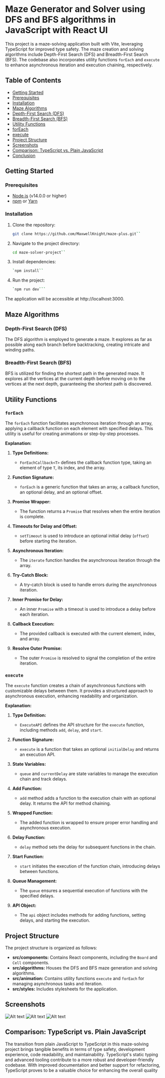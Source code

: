 # Maze Generator and Solver using DFS and BFS algorithms in JavaScript with React UI

This project is a maze-solving application built with Vite, leveraging TypeScript for improved type safety. The maze creation and solving algorithms include Depth-First Search (DFS) and Breadth-First Search (BFS). The codebase also incorporates utility functions `forEach` and `execute` to enhance asynchronous iteration and execution chaining, respectively.

## Table of Contents

- [Getting Started](#getting-started)
- [Prerequisites](#prerequisites)
- [Installation](#installation)
- [Maze Algorithms](#maze-algorithms)
- [Depth-First Search (DFS)](#depth-first-search-dfs)
- [Breadth-First Search (BFS)](#breadth-first-search-bfs)
- [Utility Functions](#utility-functions)
- [forEach](#foreach)
- [execute](#execute)
- [Project Structure](#project-structure)
- [Screenshots](#screenshots)
- [Comparison: TypeScript vs. Plain JavaScript](#comparison-typescript-vs-plain-javascript)
- [Conclusion](#conclusion)

## Getting Started

### Prerequisites

- [Node.js](https://nodejs.org/) (v14.0.0 or higher)
- [npm](https://www.npmjs.com/) or [Yarn](https://yarnpkg.com/)

### Installation

1. Clone the repository:

   ```bash
   git clone https://github.com/MaxwellKnight/maze-plus.git``

   ```

2. Navigate to the project directory:

   ```bash
   cd maze-solver-project``

   ```

3. Install dependencies:

   ```bash
   `npm install``

   ```

4. Run the project:

   ````bash
   `npm run dev```

   ````

The application will be accessible at http://localhost:3000.

## Maze Algorithms

### Depth-First Search (DFS)

The DFS algorithm is employed to generate a maze. It explores as far as possible along each branch before backtracking, creating intricate and winding paths.

### Breadth-First Search (BFS)

BFS is utilized for finding the shortest path in the generated maze. It explores all the vertices at the current depth before moving on to the vertices at the next depth, guaranteeing the shortest path is discovered.

## Utility Functions

### `forEach`

The `forEach` function facilitates asynchronous iteration through an array, applying a callback function on each element with specified delays. This utility is useful for creating animations or step-by-step processes.

**Explanation:**

1.  **Type Definitions:**

    - `ForEachCallback<T>` defines the callback function type, taking an element of type `T`, its index, and the array.

2.  **Function Signature:**

    - `forEach` is a generic function that takes an array, a callback function, an optional delay, and an optional offset.

3.  **Promise Wrapper:**

    - The function returns a `Promise` that resolves when the entire iteration is complete.

4.  **Timeouts for Delay and Offset:**

    - `setTimeout` is used to introduce an optional initial delay (`offset`) before starting the iteration.

5.  **Asynchronous Iteration:**

    - The `iterate` function handles the asynchronous iteration through the array.

6.  **Try-Catch Block:**

    - A try-catch block is used to handle errors during the asynchronous iteration.

7.  **Inner Promise for Delay:**

    - An inner `Promise` with a timeout is used to introduce a delay before each iteration.

8.  **Callback Execution:**

    - The provided callback is executed with the current element, index, and array.

9.  **Resolve Outer Promise:**

    - The outer `Promise` is resolved to signal the completion of the entire iteration.

### `execute`

The `execute` function creates a chain of asynchronous functions with customizable delays between them. It provides a structured approach to asynchronous execution, enhancing readability and organization.

**Explanation:**

1.  **Type Definition:**

    - `ExecuteAPI` defines the API structure for the `execute` function, including methods `add`, `delay`, and `start`.

2.  **Function Signature:**

    - `execute` is a function that takes an optional `initialDelay` and returns an execution API.

3.  **State Variables:**

    - `queue` and `currentDelay` are state variables to manage the execution chain and track delays.

4.  **Add Function:**

    - `add` method adds a function to the execution chain with an optional delay. It returns the API for method chaining.

5.  **Wrapped Function:**

    - The added function is wrapped to ensure proper error handling and asynchronous execution.

6.  **Delay Function:**

    - `delay` method sets the delay for subsequent functions in the chain.

7.  **Start Function:**

    - `start` initiates the execution of the function chain, introducing delays between functions.

8.  **Queue Management:**

    - The `queue` ensures a sequential execution of functions with the specified delays.

9.  **API Object:**

    - The `api` object includes methods for adding functions, setting delays, and starting the execution.

## Project Structure

The project structure is organized as follows:

- **src/components:** Contains React components, including the `Board` and `Cell` components.
- **src/algorithms:** Houses the DFS and BFS maze generation and solving algorithms.
- **src/animation:** Contains utility functions `execute` and `forEach` for managing asynchronous tasks and iteration.
- **src/styles:** Includes stylesheets for the application.

## Screenshots

![Alt text](/creating-maze.png?raw=true "Screenshot of the process of creating the maze")
![Alt text](/searching.png?raw=true "Screenshot of the BFS algorithm at work finding the shortest path")
![Alt text](/shortest-path.png?raw=true "Screenshot of the shortest path in the maze")

## Comparison: TypeScript vs. Plain JavaScript

The transition from plain JavaScript to TypeScript in this maze-solving project brings tangible benefits in terms of type safety, development experience, code readability, and maintainability. TypeScript's static typing and advanced tooling contribute to a more robust and developer-friendly codebase. With improved documentation and better support for refactoring, TypeScript proves to be a valuable choice for enhancing the overall quality
